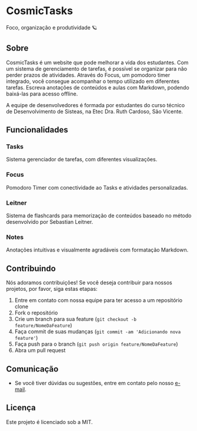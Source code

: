 # CosmicTasks

Foco, organização e produtividade 🪐

## Sobre

CosmicTasks é um website que pode melhorar a vida dos estudantes. Com um sistema de gerenciamento de tarefas, é possível se organizar para não perder prazos de atividades. Através do Focus, um pomodoro timer integrado, você consegue acompanhar o tempo utilizado em diferentes tarefas. Escreva anotações de conteúdos e aulas com Markdown, podendo baixá-las para acesso offline.

A equipe de desenvolvedores é formada por estudantes do curso técnico de Desenvolvimento de Sisteas, na Etec Dra. Ruth Cardoso, São Vicente.

## Funcionalidades

### Tasks
Sistema gerenciador de tarefas, com diferentes visualizações.

### Focus
Pomodoro Timer com conectividade ao Tasks e atividades personalizadas.

### Leitner
Sistema de flashcards para memorização de conteúdos baseado no método desenvolvido por Sebastian Leitner.

### Notes
Anotações intuitivas e visualmente agradáveis com formatação Markdown.

## Contribuindo

Nós adoramos contribuições! Se você deseja contribuir para nossos projetos, por favor, siga estas etapas:

1. Entre em contato com nossa equipe para ter acesso a um repositório clone
2. Fork o repositório
3. Crie um branch para sua feature (`git checkout -b feature/NomeDaFeature`)
4. Faça commit de suas mudanças (`git commit -am 'Adicionando nova feature'`)
5. Faça push para o branch (`git push origin feature/NomeDaFeature`)
6. Abra um pull request

## Comunicação

- Se você tiver dúvidas ou sugestões, entre em contato pelo nosso [e-mail](mailto:cosmictasks@gmail.com).

## Licença

Este projeto é licenciado sob a MIT.
